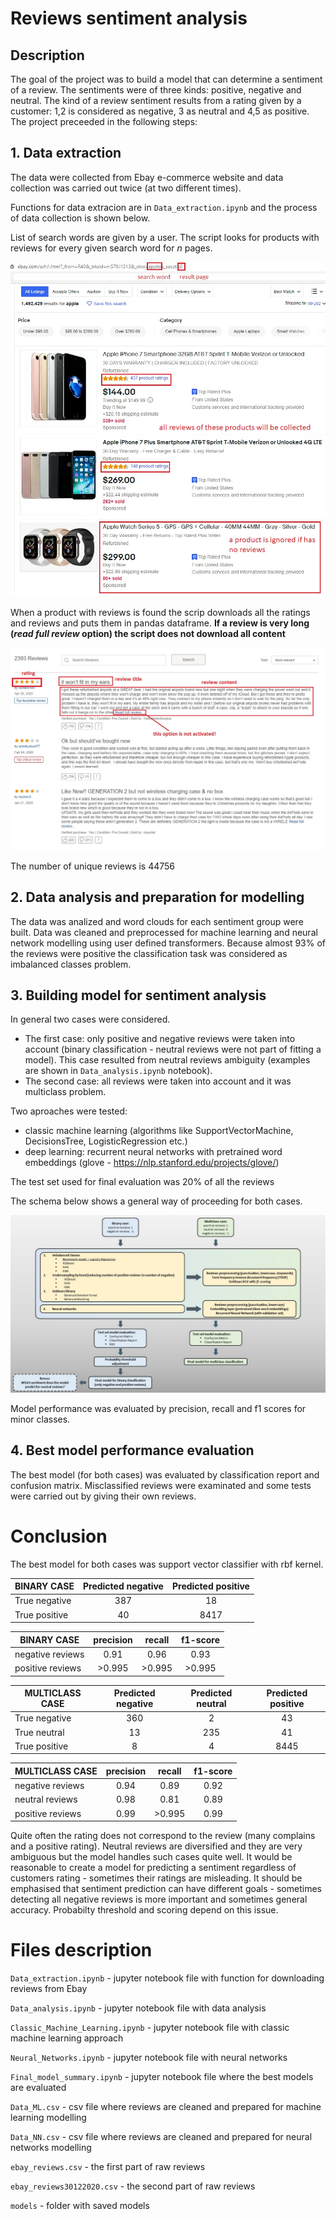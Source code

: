 # Reviews sentiment analysis

## Description

The goal of the project was to build a model that can determine a sentiment of a review. The sentiments were of three kinds: positive, negative and neutral.
The kind of a review sentiment results from a rating given by a customer: 1,2 is considered as negative, 3 as neutral and 4,5 as positive.
The project preceeded in the following steps:  

## 1. Data extraction

The data were collected from Ebay e-commerce website and data collection was carried out twice (at two different times). 

Functions for data extracion are in `Data_extraction.ipynb` and the process of data collection is shown below.

List of search words are given by a user. The script looks for products with reviews for every given search word for _n_ pages.

![alt text](https://raw.githubusercontent.com/wbonicki/Ebay_sentiment_analysis/master/screeny/search_results.jpg)

When a product with reviews is found the scrip downloads all the ratings and reviews and puts them in pandas dataframe. __If a review is very long (_read full review_ option) the script does not download all content__ 

![alt text](https://raw.githubusercontent.com/wbonicki/Ebay_sentiment_analysis/master/screeny/search_results2.jpg)

The number of unique reviews is 44756 

## 2. Data analysis and preparation for modelling

The data was analized and word clouds for each sentiment group were built. Data was cleaned and  preprocessed for machine learning and neural network modelling using user defined transformers.
Because almost 93% of the reviews were positive the classification task was considered as imbalanced classes problem. 

## 3. Building model for sentiment analysis

In general two cases were considered.
 - The first case:
only positive and negative reviews were taken into account (binary classification - neutral reviews were not part of fitting a model).
This case resulted from neutral reviews ambiguity (examples are shown in `Data_analysis.ipynb` notebook).
 - The second case:
all reviews were taken into account and it was multiclass problem. 

Two aproaches were tested: 
 - classic machine learning (algorithms like SupportVectorMachine, DecisionsTree, LogisticRegression etc.)
 - deep learning: recurrent neural networks with pretrained word embeddings (glove - https://nlp.stanford.edu/projects/glove/)

The test set used for final evaluation was 20% of all the reviews

The schema below shows a general way of proceeding for both cases. 

![alt text](https://raw.githubusercontent.com/wbonicki/Ebay_sentiment_analysis/master/screeny/schema.jpg)

Model performance was evaluated by precision, recall and f1 scores for minor classes.

## 4. Best model performance evaluation

The best model (for both cases) was evaluated by classification report and confusion matrix. Misclassified reviews were examinated and some tests were carried out by giving their own reviews.

# Conclusion

The best model for both cases was support vector classifier with rbf kernel. 

|  BINARY CASE |Predicted negative|Predicted positive|
| ------------ |:----------------:|:----------------:|
|True negative |     387          |     18           |
|True positive |     40           |   8417           |


|  BINARY CASE   |precision|recall|f1-score|
| -------------- |:-------:|:----:|:------:|
|negative reviews|    0.91 | 0.96 |  0.93  |
|positive reviews|   >0.995|>0.995|  >0.995|


|  MULTICLASS CASE |Predicted negative|Predicted neutral |Predicted positive|
| ---------------- |:----------------:|:----------------:|:----------------:|
|True negative     |     360          |     2            | 43               |
|True neutral      |            13    |        235       |    41            |
|True positive     |       8          |      4           |     8445         |


|  MULTICLASS CASE |precision         |recall            |f1-score          |
| ---------------- |:----------------:|:----------------:|:----------------:|
|negative reviews  |     0.94         |     0.89         |  0.92            |
|neutral reviews   |           0.98   |      0.81        |     0.89         |
|positive reviews  |       0.99       |      >0.995      |     0.99         |


Quite often the rating does not correspond to the review (many complains and a positive rating).
Neutral reviews are diversified and they are very ambiguous but the model handles such cases quite well.
It would be reasonable to create a model for predicting a sentiment regardless of customers rating - sometimes their ratings are misleading.
It should be emphasised that sentiment prediction can have different goals - sometimes detecting all negative reviews is more important and sometimes general accuracy.
Probabilty threshold and scoring depend on this issue. 


# Files description

`Data_extraction.ipynb` -  jupyter notebook file with function for downloading reviews from Ebay

`Data_analysis.ipynb` - jupyter notebook file with data analysis

`Classic_Machine_Learning.ipynb` - jupyter notebook file with classic machine learning approach

`Neural_Networks.ipynb` - jupyter notebook file with neural networks

`Final_model_summary.ipynb` - jupyter notebook file where the best models are evaluated

`Data_ML.csv` - csv file where reviews are cleaned and prepared for machine learning modelling

`Data_NN.csv` - csv file where reviews are cleaned and prepared for neural networks modelling

`ebay_reviews.csv` - the first part of raw reviews

`ebay_reviews30122020.csv` - the second part of raw reviews

`models` - folder with saved models